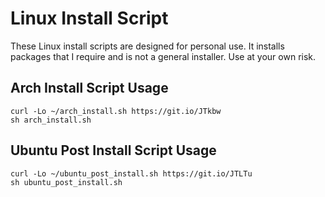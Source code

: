 # Linux Install Script

These Linux install scripts are designed for personal use.
It installs packages that I require and is not a general installer.
Use at your own risk.

## Arch Install Script Usage

```shell
curl -Lo ~/arch_install.sh https://git.io/JTkbw
sh arch_install.sh
```

## Ubuntu Post Install Script Usage

```shell
curl -Lo ~/ubuntu_post_install.sh https://git.io/JTLTu
sh ubuntu_post_install.sh
```

